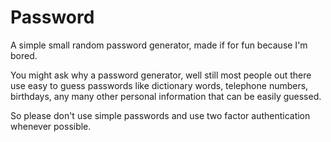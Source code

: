 Password
========

A simple small random password generator, made if for fun because I'm bored.

You might ask why a password generator, well still most people out there use easy to guess passwords like dictionary words, telephone numbers, birthdays, any many other personal information that can be easily guessed.

So please don't use simple passwords and use two factor authentication whenever possible.
